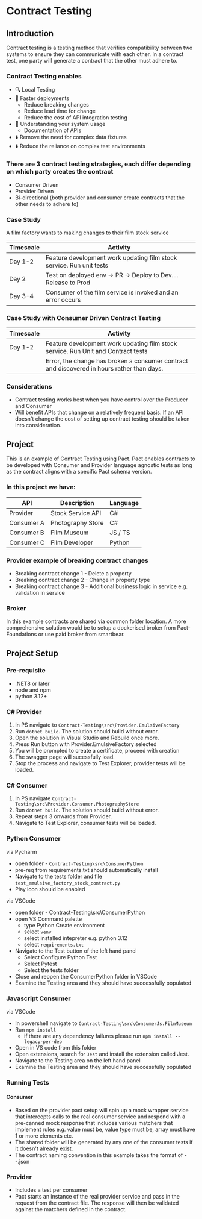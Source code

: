 # Contract Testing

## Introduction
Contract testing is a testing method that verifies compatibility between two systems to ensure they can communicate with each other. In a contract test, one party will generate a contract that the other must adhere to.

### Contract Testing enables
- :mag: Local Testing
- :rocket: Faster deployments
  - Reduce breaking changes
  - Reduce lead time for change
  - Reduce the cost of API integration testing
- :thought_balloon: Understanding your system usage
  - Documentation of APIs
- :arrow_down: Remove the need for complex data fixtures
- :arrow_down: Reduce the reliance on complex test environments

### There are 3 contract testing strategies, each differ depending on which party creates the contract
- Consumer Driven
- Provider Driven
- Bi-directional (both provider and consumer create contracts that the other needs to adhere to)

### Case Study

A film factory wants to making changes to their film stock service

| Timescale    | Activity                                                                   |
| ------------ | -------------------------------------------------------------------------- |
| Day 1-2      | Feature development work updating film stock service. Run unit tests       |
| Day 2        | Test on deployed env -> PR -> Deploy to Dev.... Release to Prod            |
| Day 3-4      | Consumer of the film service is invoked and an error occurs                |


### Case Study with Consumer Driven Contract Testing

| Timescale    | Activity                                                                                   |
| ------------ | -------------------------------------------------------------------------------------------|
| Day 1-2      | Feature development work updating film stock service. Run Unit and Contract tests          |
|              | Error, the change has broken a consumer contract and discovered in hours rather than days. |

### Considerations
- Contract testing works best when you have control over the Producer and Consumer
- Will benefit APIs that change on a relatively frequent basis. If an API doesn't change the cost of setting up contract testing should be taken into consideration.

## Project

This is an example of Contract Testing using Pact. Pact enables contracts to be developed with Consumer and Provider language agnostic tests as long as the contract aligns with a specific Pact schema version.

### In this project we have:
| API          | Description           | Language |
| ------------ | --------------------- | -------- |
| Provider     | Stock Service API     | C#       |
| Consumer A   | Photography Store     | C#       |
| Consumer B   | Film Museum           | JS / TS  |
| Consumer C   | Film Developer        | Python   |

### Provider example of breaking contract changes
- Breaking contract change 1 - Delete a property
- Breaking contract change 2 - Change in property type
- Breaking contract change 3 - Additional business logic in service e.g. validation in service

### Broker
In this example contracts are shared via common folder location. A more comprehensive solution would be to setup a dockerised broker from Pact-Foundations or use paid broker from smartbear.

## Project Setup

### Pre-requisite
- .NET8 or later
- node and npm
- python 3.12+

### C# Provider
1. In PS navigate to `Contract-Testing\src\Provider.EmulsiveFactory`
2. Run `dotnet build`. The solution should build without error.
3. Open the solution in Visual Studio and Rebuild once more.
4. Press Run button with Provider.EmulsiveFactory selected
5. You will be prompted to create a certificate, proceed with creation
6. The swagger page will sucessfully load.
7. Stop the process and navigate to Test Explorer, provider tests will be loaded.

### C# Consumer
1. In PS navigate `Contract-Testing\src\Provider.Consumer.PhotographyStore`
2. Run `dotnet build`. The solution should build without error.
3. Repeat steps 3 onwards from Provider.
4. Navigate to Test Explorer, consumer tests will be loaded.

### Python Consumer
via Pycharm
- open folder - `Contract-Testing\src\ConsumerPython`
- pre-req from requirements.txt should automatically install
- Navigate to the tests folder and file `test_emulsive_factory_stock_contract.py`
- Play icon should be enabled

via VSCode
- open folder - Contract-Testing\src\ConsumerPython
- open VS Command palette 
  - type Python Create environment
  - select `venv`
  - select installed intepreter e.g. python 3.12
  - select `requirements.txt`
- Navigate to the Test button of the left hand panel
  - Select Configure Python Test
  - Select Pytest
  - Select the tests folder
- Close and reopen the ConsumerPython folder in VSCode
- Examine the Testing area and they should have successfully populated

### Javascript Consumer
via VSCode
- In powershell navigate to `Contract-Testing\src\ConsumerJs.FilmMuseum`
- Run `npm install`
  - if there are any dependency failures please run `npm install --legacy-per-dep`
- Open in VS code from this folder
- Open extensions, search for `Jest` and install the extension called Jest.
- Navigate to the Testing area on the left hand panel
- Examine the Testing area and they should have successfully populated

### Running Tests
#### Consumer
- Based on the provider pact setup will spin up a mock wrapper service that intercepts calls to the real consumer service and respond with a pre-canned mock response that includes various matchers that implement rules e.g. value must be, value type must be, array must have 1 or more elements etc.
- The shared folder will be generated by any one of the consumer tests if it doesn't already exist.
- The contract naming convention in this example takes the format of <consumer>-<language>-<provider>.json

### Provider
- Includes a test per consumer
- Pact starts an instance of the real provider service and pass in the request from the contract file. The response will then be validated against the matchers defined in the contract.

